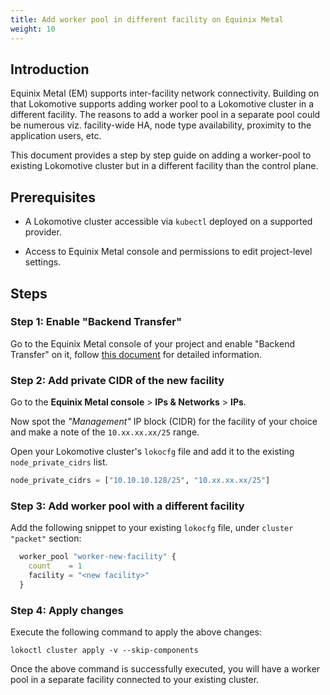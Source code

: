 ```yaml
---
title: Add worker pool in different facility on Equinix Metal
weight: 10
---
```


## Introduction

Equinix Metal (EM) supports inter-facility network connectivity. Building on that Lokomotive
supports adding worker pool to a Lokomotive cluster in a different facility. The reasons to add a
worker pool in a separate pool could be numerous viz. facility-wide HA, node type availability,
proximity to the application users, etc.

This document provides a step by step guide on adding a worker-pool to existing Lokomotive cluster
but in a different facility than the control plane.

## Prerequisites

* A Lokomotive cluster accessible via `kubectl` deployed on a supported provider.

* Access to Equinix Metal console and permissions to edit project-level settings.

## Steps

### Step 1: Enable "Backend Transfer"

Go to the Equinix Metal console of your project and enable "Backend Transfer" on it, follow [this
document](https://metal.equinix.com/developers/docs/networking/features/#backend-transfer) for
detailed information.

### Step 2: Add private CIDR of the new facility

Go to the **Equinix Metal console** > **IPs & Networks** > **IPs**.

Now spot the _"Management"_ IP block (CIDR) for the facility of your choice and make a note of the
`10.xx.xx.xx/25` range.

Open your Lokomotive cluster's `lokocfg` file and add it to the existing `node_private_cidrs` list.

```tf
node_private_cidrs = ["10.10.10.128/25", "10.xx.xx.xx/25"]
```
### Step 3: Add worker pool with a different facility

Add the following snippet to your existing `lokocfg` file, under `cluster "packet"` section:

```tf
  worker_pool "worker-new-facility" {
    count    = 1
    facility = "<new facility>"
  }
```

### Step 4: Apply changes

Execute the following command to apply the above changes:

```
lokoctl cluster apply -v --skip-components
```

Once the above command is successfully executed, you will have a worker pool in a separate facility
connected to your existing cluster.
